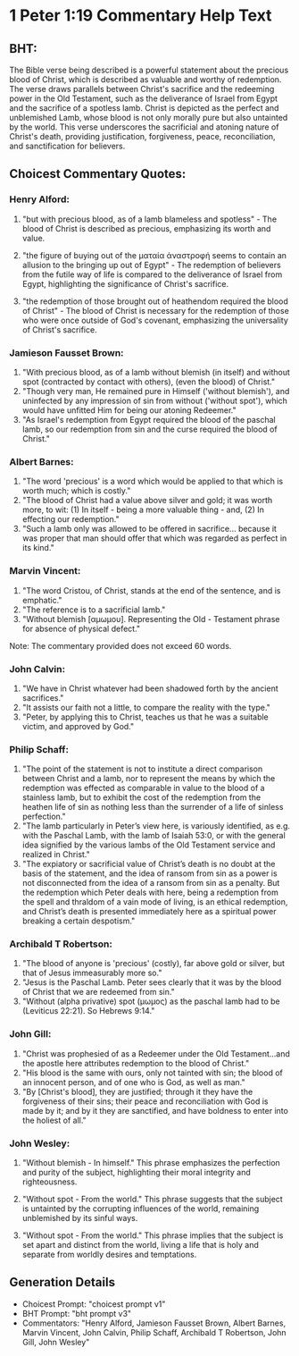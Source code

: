 # 1 Peter 1:19 Commentary Help Text

## BHT:
The Bible verse being described is a powerful statement about the precious blood of Christ, which is described as valuable and worthy of redemption. The verse draws parallels between Christ's sacrifice and the redeeming power in the Old Testament, such as the deliverance of Israel from Egypt and the sacrifice of a spotless lamb. Christ is depicted as the perfect and unblemished Lamb, whose blood is not only morally pure but also untainted by the world. This verse underscores the sacrificial and atoning nature of Christ's death, providing justification, forgiveness, peace, reconciliation, and sanctification for believers.

## Choicest Commentary Quotes:
### Henry Alford:
1. "but with precious blood, as of a lamb blameless and spotless" - The blood of Christ is described as precious, emphasizing its worth and value.

2. "the figure of buying out of the ματαία ἀναστροφή seems to contain an allusion to the bringing up out of Egypt" - The redemption of believers from the futile way of life is compared to the deliverance of Israel from Egypt, highlighting the significance of Christ's sacrifice.

3. "the redemption of those brought out of heathendom required the blood of Christ" - The blood of Christ is necessary for the redemption of those who were once outside of God's covenant, emphasizing the universality of Christ's sacrifice.

### Jamieson Fausset Brown:
1. "With precious blood, as of a lamb without blemish (in itself) and without spot (contracted by contact with others), (even the blood) of Christ."
2. "Though very man, He remained pure in Himself ('without blemish'), and uninfected by any impression of sin from without ('without spot'), which would have unfitted Him for being our atoning Redeemer."
3. "As Israel's redemption from Egypt required the blood of the paschal lamb, so our redemption from sin and the curse required the blood of Christ."

### Albert Barnes:
1. "The word 'precious' is a word which would be applied to that which is worth much; which is costly."
2. "The blood of Christ had a value above silver and gold; it was worth more, to wit: (1) In itself - being a more valuable thing - and, (2) In effecting our redemption."
3. "Such a lamb only was allowed to be offered in sacrifice... because it was proper that man should offer that which was regarded as perfect in its kind."

### Marvin Vincent:
1. "The word Cristou, of Christ, stands at the end of the sentence, and is emphatic."
2. "The reference is to a sacrificial lamb."
3. "Without blemish [αμωμου]. Representing the Old - Testament phrase for absence of physical defect."

Note: The commentary provided does not exceed 60 words.

### John Calvin:
1. "We have in Christ whatever had been shadowed forth by the ancient sacrifices."
2. "It assists our faith not a little, to compare the reality with the type."
3. "Peter, by applying this to Christ, teaches us that he was a suitable victim, and approved by God."

### Philip Schaff:
1. "The point of the statement is not to institute a direct comparison between Christ and a lamb, nor to represent the means by which the redemption was effected as comparable in value to the blood of a stainless lamb, but to exhibit the cost of the redemption from the heathen life of sin as nothing less than the surrender of a life of sinless perfection."
2. "The lamb particularly in Peter’s view here, is variously identified, as e.g. with the Paschal Lamb, with the lamb of Isaiah 53:0, or with the general idea signified by the various lambs of the Old Testament service and realized in Christ."
3. "The expiatory or sacrificial value of Christ’s death is no doubt at the basis of the statement, and the idea of ransom from sin as a power is not disconnected from the idea of a ransom from sin as a penalty. But the redemption which Peter deals with here, being a redemption from the spell and thraldom of a vain mode of living, is an ethical redemption, and Christ’s death is presented immediately here as a spiritual power breaking a certain despotism."

### Archibald T Robertson:
1. "The blood of anyone is 'precious' (costly), far above gold or silver, but that of Jesus immeasurably more so." 
2. "Jesus is the Paschal Lamb. Peter sees clearly that it was by the blood of Christ that we are redeemed from sin." 
3. "Without (alpha privative) spot (μωμος) as the paschal lamb had to be (Leviticus 22:21). So Hebrews 9:14."

### John Gill:
1. "Christ was prophesied of as a Redeemer under the Old Testament...and the apostle here attributes redemption to the blood of Christ."
2. "His blood is the same with ours, only not tainted with sin; the blood of an innocent person, and of one who is God, as well as man."
3. "By [Christ's blood], they are justified; through it they have the forgiveness of their sins; their peace and reconciliation with God is made by it; and by it they are sanctified, and have boldness to enter into the holiest of all."

### John Wesley:
1. "Without blemish - In himself." This phrase emphasizes the perfection and purity of the subject, highlighting their moral integrity and righteousness.

2. "Without spot - From the world." This phrase suggests that the subject is untainted by the corrupting influences of the world, remaining unblemished by its sinful ways.

3. "Without spot - From the world." This phrase implies that the subject is set apart and distinct from the world, living a life that is holy and separate from worldly desires and temptations.


## Generation Details
- Choicest Prompt: "choicest prompt v1"
- BHT Prompt: "bht prompt v3"
- Commentators: "Henry Alford, Jamieson Fausset Brown, Albert Barnes, Marvin Vincent, John Calvin, Philip Schaff, Archibald T Robertson, John Gill, John Wesley"
